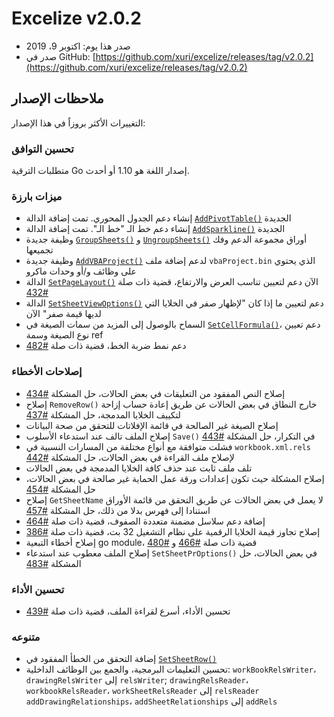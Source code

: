 # Excelize v2.0.2

* صدر هذا يوم: اكتوبر 9، 2019
* صدر في GitHub: [https://github.com/xuri/excelize/releases/tag/v2.0.2](https://github.com/xuri/excelize/releases/tag/v2.0.2)

## ملاحظات الإصدار

التغييرات الأكثر بروزاً في هذا الإصدار:

### تحسين التوافق

متطلبات الترقية Go إصدار اللغة هو 1.10 أو أحدث.

### ميزات بارزة

* إنشاء دعم الجدول المحوري. تمت إضافة الدالة [`AddPivotTable()`](https://pkg.go.dev/github.com/360EntSecGroup-Skylar/excelize/v2@v2.0.2#File.AddPivotTable) الجديدة
* إنشاء دعم خط الـ "خط الـ". تمت إضافة الدالة [`AddSparkline()`](https://pkg.go.dev/github.com/360EntSecGroup-Skylar/excelize/v2@v2.0.2#File.AddSparkline) الجديدة
* وظيفة جديدة [`GroupSheets()`](https://pkg.go.dev/github.com/360EntSecGroup-Skylar/excelize/v2@v2.0.2#File.GroupSheets) و [`UngroupSheets()`](https://pkg.go.dev/github.com/360EntSecGroup-Skylar/excelize/v2@v2.0.2#File.UngroupSheets) أوراق مجموعة الدعم وفك تجميعها
* وظيفة جديدة [`AddVBAProject()`](https://pkg.go.dev/github.com/360EntSecGroup-Skylar/excelize/v2@v2.0.2#File.AddVBAProject) لدعم إضافة ملف `vbaProject.bin` الذي يحتوي على وظائف و/أو وحدات ماكرو
* الدالة [`SetPageLayout()`](https://pkg.go.dev/github.com/360EntSecGroup-Skylar/excelize/v2@v2.0.2#File.SetPageLayout) الآن دعم لتعيين تناسب العرض والارتفاع، قضية ذات صلة [#432](https://github.com/xuri/excelize/issues/432)
* الدالة [`SetSheetViewOptions()`](https://pkg.go.dev/github.com/360EntSecGroup-Skylar/excelize/v2@v2.0.2#File.SetSheetViewOptions) دعم لتعيين ما إذا كان "لإظهار صفر في الخلايا التي لديها قيمة صفر" الآن
* السماح بالوصول إلى المزيد من سمات الصيغة في [`SetCellFormula()`](https://pkg.go.dev/github.com/360EntSecGroup-Skylar/excelize/v2@v2.0.2#File.SetCellFormula)، دعم تعيين نوع الصيغة وسمة ref
* دعم نمط ضربة الخط، قضية ذات صلة [#482](https://github.com/xuri/excelize/issues/482)

### إصلاحات الأخطاء

* إصلاح النص المفقود من التعليقات في بعض الحالات، حل المشكلة [#434](https://github.com/xuri/excelize/issues/434)
* إصلاح `RemoveRow()` خارج النطاق في بعض الحالات عن طريق إعادة حساب إزاحة لتكييف الخلايا المدمجة، حل المشكلة [#437](https://github.com/xuri/excelize/issues/437)
* إصلاح الصيغة غير الصالحة في قائمة الإفلاتات للتحقق من صحة البيانات
* إصلاح الملف تالف عند استدعاء الأسلوب `Save()` في التكرار، حل المشكلة [#443](https://github.com/xuri/excelize/issues/443)
* فشلت متوافقة مع أنواع مختلفة من المسارات النسبية في `workbook.xml.rels` لإصلاح ملف القراءة في بعض الحالات، حل المشكلة [#442](https://github.com/xuri/excelize/issues/442)
* تلف ملف ثابت عند حذف كافة الخلايا المدمجة في بعض الحالات
* إصلاح المشكلة حيث تكون إعدادات ورقة عمل الحماية غير صالحة في بعض الحالات، حل المشكلة [#454](https://github.com/xuri/excelize/issues/454)
* إصلاح `GetSheetName` لا يعمل في بعض الحالات عن طريق التحقق من قائمة الأوراق استنادا إلى فهرس بدلا من ذلك، حل المشكلة [#457](https://github.com/xuri/excelize/issues/457)
* إضافة دعم سلاسل مضمنة متعددة الصفوف، قضية ذات صلة [#464](https://github.com/xuri/excelize/issues/464)
* إصلاح تجاوز قيمة الخلايا الرقمية على نظام التشغيل 32 بت، قضية ذات صلة [#386](https://github.com/xuri/excelize/issues/386)
* إصلاح أخطاء التبعية go module، قضية ذات صلة [#466](https://github.com/xuri/excelize/issues/466) و [#480](https://github.com/xuri/excelize/issues/480)
* إصلاح الملف معطوب عند استدعاء `SetSheetPrOptions()` في بعض الحالات، حل المشكلة [#483](https://github.com/xuri/excelize/issues/483)

### تحسين الأداء

* تحسين الأداء، أسرع لقراءة الملف، قضية ذات صلة [#439](https://github.com/xuri/excelize/issues/439)

### متنوعه

* إضافة التحقق من الخطأ المفقود في [`SetSheetRow()`](https://pkg.go.dev/github.com/360EntSecGroup-Skylar/excelize/v2@v2.0.2#File.SetSheetRow)
* تحسين التعليمات البرمجية، والجمع بين الوظائف الداخلية:
`workBookRelsWriter`، `drawingRelsWriter` إلى `relsWriter`;
`drawingRelsReader`، `workbookRelsReader`، `workSheetRelsReader` إلى `relsReader`
`addDrawingRelationships`، `addSheetRelationships` إلى `addRels`
